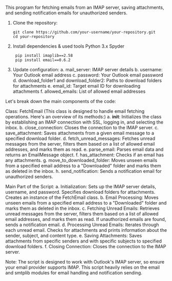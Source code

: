 This program for fetching emails from an IMAP server, saving attachments, and sending notification emails for unauthorized senders.

1. Clone the repository:
   
       git clone https://github.com/your-username/your-repository.git
       cd your-repository

3. Install dependencies & used tools
        Python 3.x 
        Spyder
   
        pip install imaplib==2.58
        pip install email==0.6.2
 
5. Update configuration:
        a. mail_server: IMAP server details
        b. username: Your Outlook email address
        c. password: Your Outlook email password
        d. download_folder1 and download_folder2: Paths to download folders for attachments
        e. email_id: Target email ID for downloading attachments
        f. allowed_emails: List of allowed email addresses
   
Let's break down the main components of the code:

  Class: FetchEmail (This class is designed to handle email fetching operations. Here's an overview of its methods:)
      a. __init__: Initializes the class by establishing an IMAP connection with SSL, logging in, and selecting the inbox.
      b. close_connection: Closes the connection to the IMAP server.
      c. save_attachment: Saves attachments from a given email message to a specified download folder.
      d. fetch_unread_messages: Fetches unread messages from the server, filters them based on a list of allowed email addresses, and marks them as read.
      e. parse_email: Parses email data and returns an EmailMessage object.
      f. has_attachment: Checks if an email has any attachments.
      g. move_to_downloaded_folder: Moves unseen emails from a specified email address to a "Downloaded" folder and marks them as deleted in the inbox.
      h. send_notification: Sends a notification email for unauthorized senders.

  Main Part of the Script:
      a. Initialization:
          Sets up the IMAP server details, username, and password.
          Specifies download folders for attachments.
          Creates an instance of the FetchEmail class.
      b. Email Processing:
          Moves unseen emails from a specified email address to a "Downloaded" folder and marks them as deleted in the inbox.
      c. Fetching Unread Emails:
          Retrieves unread messages from the server, filters them based on a list of allowed email addresses, and marks them as read.
          If unauthorized emails are found, sends a notification email.
      d. Processing Unread Emails:
            Iterates through each unread email.
            Checks for attachments and prints information about the sender, subject, and content type.
      e. Saving Attachments:
            Saves attachments from specific senders and with specific subjects to specified download folders.
      f. Closing Connection:
            Closes the connection to the IMAP server.

Note:
    The script is designed to work with Outlook's IMAP server, so ensure your email provider supports IMAP.
    This script heavily relies on the email and smtplib modules for email handling and notification sending.
